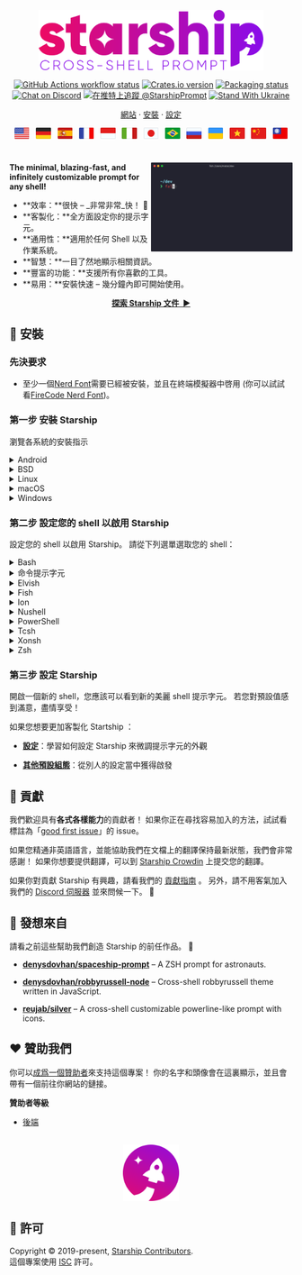 <p align="center">
  <img
    width="400"
    src="https://raw.githubusercontent.com/starship/starship/master/media/logo.png"
    alt="Starship – 跨 Shell 的提示字元"
 />
</p>

<p align="center">
  <a href="https://github.com/starship/starship/actions"
    ><img
      src="https://img.shields.io/github/actions/workflow/status/starship/starship/workflow.yml?branch=master&label=workflow&style=flat-square"
      alt="GitHub Actions workflow status"
 /></a>
  <a href="https://crates.io/crates/starship"
    ><img
      src="https://img.shields.io/crates/v/starship?style=flat-square"
      alt="Crates.io version"
 /></a>
  <a href="https://repology.org/project/starship/versions"
    ><img
      src="https://img.shields.io/repology/repositories/starship?label=in%20repositories&style=flat-square"
      alt="Packaging status" /></a
><br />
  <a href="https://discord.gg/starship"
    ><img
      src="https://img.shields.io/discord/567163873606500352?label=discord&logoColor=white&style=flat-square"
      alt="Chat on Discord"
 /></a>
  <a href="https://twitter.com/StarshipPrompt"
    ><img
      src="https://img.shields.io/badge/twitter-@StarshipPrompt-1DA1F3?style=flat-square"
      alt="在推特上追蹤 @StarshipPrompt"
 /></a>
  <a href="https://stand-with-ukraine.pp.ua"
    ><img
      src="https://raw.githubusercontent.com/vshymanskyy/StandWithUkraine/main/badges/StandWithUkraineFlat.svg"
      alt="Stand With Ukraine"
 /></a>
</p>

<p align="center">
  <a href="https://starship.rs">網站</a>
  ·
  <a href="#🚀-installation">安裝</a>
  ·
  <a href="https://starship.rs/config/">設定</a>
</p>

<p align="center">
  <a href="https://github.com/starship/starship/blob/master/README.md"
    ><img
      height="20"
      src="https://raw.githubusercontent.com/starship/starship/master/media/flag-us.png"
      alt="English"
 /></a>
  &nbsp;
  <a
    href="https://github.com/starship/starship/blob/master/docs/de-DE/guide/README.md"
    ><img
      height="20"
      src="https://raw.githubusercontent.com/starship/starship/master/media/flag-de.png"
      alt="Deutsch"
 /></a>
  &nbsp;
  <a
    href="https://github.com/starship/starship/blob/master/docs/es-ES/guide/README.md"
    ><img
      height="20"
      src="https://raw.githubusercontent.com/starship/starship/master/media/flag-es.png"
      alt="Español"
 /></a>
  &nbsp;
  <a
    href="https://github.com/starship/starship/blob/master/docs/fr-FR/guide/README.md"
    ><img
      height="20"
      src="https://raw.githubusercontent.com/starship/starship/master/media/flag-fr.png"
      alt="Français"
 /></a>
  &nbsp;
  <a
    href="https://github.com/starship/starship/blob/master/docs/id-ID/guide/README.md"
    ><img
      height="20"
      src="https://raw.githubusercontent.com/starship/starship/master/media/flag-id.png"
      alt="印尼文 (Bahasa)"
 /></a>
  &nbsp;
  <a
    href="https://github.com/starship/starship/blob/master/docs/it-IT/guide/README.md"
    ><img
      height="20"
      src="https://raw.githubusercontent.com/starship/starship/master/media/flag-it.png"
      alt="意大利語"
 /></a>
  &nbsp;
  <a
    href="https://github.com/starship/starship/blob/master/docs/ja-JP/guide/README.md"
    ><img
      height="20"
      src="https://raw.githubusercontent.com/starship/starship/master/media/flag-jp.png"
      alt="日本語"
 /></a>
  &nbsp;
  <a
    href="https://github.com/starship/starship/blob/master/docs/pt-BR/guide/README.md"
    ><img
      height="20"
      src="https://raw.githubusercontent.com/starship/starship/master/media/flag-br.png"
      alt="巴西葡萄牙語"
 /></a>
  &nbsp;
  <a
    href="https://github.com/starship/starship/blob/master/docs/ru-RU/guide/README.md"
    ><img
      height="20"
      src="https://raw.githubusercontent.com/starship/starship/master/media/flag-ru.png"
      alt="俄語"
 /></a>
  &nbsp;
  <a
    href="https://github.com/starship/starship/blob/master/docs/uk-UA/guide/README.md"
    ><img
      height="20"
      src="https://raw.githubusercontent.com/starship/starship/master/media/flag-ua.png"
      alt="烏克蘭語"
 /></a>
  &nbsp;
  <a
    href="https://github.com/starship/starship/blob/master/docs/vi-VN/guide/README.md"
    ><img
      height="20"
      src="https://raw.githubusercontent.com/starship/starship/master/media/flag-vn.png"
      alt="Tiếng Việt"
 /></a>
  &nbsp;
  <a
    href="https://github.com/starship/starship/blob/master/docs/zh-CN/guide/README.md"
    ><img
      height="20"
      src="https://raw.githubusercontent.com/starship/starship/master/media/flag-cn.png"
      alt="简体中文"
 /></a>
  &nbsp;
  <a
    href="https://github.com/starship/starship/blob/master/docs/zh-TW/guide/README.md"
    ><img
      height="20"
      src="https://raw.githubusercontent.com/starship/starship/master/media/flag-tw.png"
      alt="繁體中文"
 /></a>
</p>

<h1></h1>

<img
  src="https://raw.githubusercontent.com/starship/starship/master/media/demo.gif"
  alt="Starship with iTerm2 and the Snazzy theme"
  width="50%"
  align="right"
 />

**The minimal, blazing-fast, and infinitely customizable prompt for any shell!**

- **效率：**很快 – _非常非常_快！ 🚀
- **客製化：**全方面設定你的提示字元。
- **通用性：**適用於任何 Shell 以及作業系統。
- **智慧：**一目了然地顯示相關資訊。
- **豐富的功能：**支援所有你喜歡的工具。
- **易用：**安裝快速 – 幾分鐘內即可開始使用。

<p align="center">
<a href="https://starship.rs/config/"><strong>探索 Starship 文件&nbsp;&nbsp;▶</strong></a>
</p>

<a name="🚀-installation"></a>

## 🚀 安裝

### 先決要求

- 至少一個[Nerd Font](https://www.nerdfonts.com/)需要已經被安裝，並且在終端模擬器中啓用 (你可以試試看[FireCode Nerd Font](https://www.nerdfonts.com/font-downloads))。

### 第一步 安裝 Starship

瀏覽各系統的安裝指示

<details>
<summary>Android</summary>

Install Starship using any of the following package managers:

| Repository                                                                        | Instructions           |
| --------------------------------------------------------------------------------- | ---------------------- |
| [Termux](https://github.com/termux/termux-packages/tree/master/packages/starship) | `pkg install starship` |

</details>

<details>
<summary>BSD</summary>

Install Starship using any of the following package managers:

| Distribution | Repository                                               | Instructions                      |
| ------------ | -------------------------------------------------------- | --------------------------------- |
| **_Any_**    | **[crates.io](https://crates.io/crates/starship)**       | `cargo install starship --locked` |
| FreeBSD      | [FreshPorts](https://www.freshports.org/shells/starship) | `pkg install starship`            |
| NetBSD       | [pkgsrc](https://pkgsrc.se/shells/starship)              | `pkgin install starship`          |

</details>

<details>
<summary>Linux</summary>

Install the latest version for your system:

```sh
curl -sS https://starship.rs/install.sh | sh
```

Alternatively, install Starship using any of the following package managers:

| Distribution       | Repository                                                                                      | Instructions                                                                   |
| ------------------ | ----------------------------------------------------------------------------------------------- | ------------------------------------------------------------------------------ |
| **_Any_**          | **[crates.io](https://crates.io/crates/starship)**                                              | `cargo install starship --locked`                                              |
| _Any_              | [conda-forge](https://anaconda.org/conda-forge/starship)                                        | `conda install -c conda-forge starship`                                        |
| _Any_              | [Linuxbrew](https://formulae.brew.sh/formula/starship)                                          | `brew install starship`                                                        |
| Alpine Linux 3.13+ | [Alpine Linux Packages](https://pkgs.alpinelinux.org/packages?name=starship)                    | `apk add starship`                                                             |
| Arch Linux         | [Arch Linux Extra](https://archlinux.org/packages/extra/x86_64/starship)                        | `pacman -S starship`                                                           |
| CentOS 7+          | [Copr](https://copr.fedorainfracloud.org/coprs/atim/starship)                                   | `dnf copr enable atim/starship` <br /> `dnf install starship` |
| Gentoo             | [Gentoo Packages](https://packages.gentoo.org/packages/app-shells/starship)                     | `emerge app-shells/starship`                                                   |
| Manjaro            |                                                                                                 | `pacman -S starship`                                                           |
| NixOS              | [nixpkgs](https://github.com/NixOS/nixpkgs/blob/master/pkgs/tools/misc/starship/default.nix)    | `nix-env -iA nixpkgs.starship`                                                 |
| openSUSE           | [OSS](https://software.opensuse.org/package/starship)                                           | `zypper in starship`                                                           |
| Void Linux         | [Void Linux Packages](https://github.com/void-linux/void-packages/tree/master/srcpkgs/starship) | `xbps-install -S starship`                                                     |

</details>

<details>
<summary>macOS</summary>

Install the latest version for your system:

```sh
curl -sS https://starship.rs/install.sh | sh
```

Alternatively, install Starship using any of the following package managers:

| Repository                                               | Instructions                            |
| -------------------------------------------------------- | --------------------------------------- |
| **[crates.io](https://crates.io/crates/starship)**       | `cargo install starship --locked`       |
| [conda-forge](https://anaconda.org/conda-forge/starship) | `conda install -c conda-forge starship` |
| [Homebrew](https://formulae.brew.sh/formula/starship)    | `brew install starship`                 |
| [MacPorts](https://ports.macports.org/port/starship)     | `port install starship`                 |

</details>

<details>
<summary>Windows</summary>

Install the latest version for your system with the MSI-installers from the [releases section](https://github.com/starship/starship/releases/latest).

Install Starship using any of the following package managers:

| Repository                                                                                   | Instructions                            |
| -------------------------------------------------------------------------------------------- | --------------------------------------- |
| **[crates.io](https://crates.io/crates/starship)**                                           | `cargo install starship --locked`       |
| [Chocolatey](https://community.chocolatey.org/packages/starship)                             | `choco install starship`                |
| [conda-forge](https://anaconda.org/conda-forge/starship)                                     | `conda install -c conda-forge starship` |
| [Scoop](https://github.com/ScoopInstaller/Main/blob/master/bucket/starship.json)             | `scoop install starship`                |
| [winget](https://github.com/microsoft/winget-pkgs/tree/master/manifests/s/Starship/Starship) | `winget install --id Starship.Starship` |

</details>

### 第二步 設定您的 shell 以啟用 Starship

設定您的 shell 以啟用 Starship。 請從下列選單選取您的 shell：

<details>
<summary>Bash</summary>

將以下內容放到 `~/.bashrc` 的結尾：

```sh
eval "$(starship init bash)"
```

</details>

<details>
<summary>命令提示字元</summary>

您需要在 Cmd 中使用 [Clink](https://chrisant996.github.io/clink/clink.html) (v1.2.30+)。 在此路徑 `%LocalAppData%\clink\starship.lua` 建立一個檔案，並填入以下內容：

```lua
load(io.popen('starship init cmd'):read("*a"))()
```

</details>

<details>
<summary>Elvish</summary>

將以下內容放到 `~/.elvish/rc.elv` 的結尾：

```sh
eval (starship init elvish)
```

注意：只支援 Elvish v0.18+ 以上的版本

</details>

<details>
<summary>Fish</summary>

將以下內容放到 `~/.config/fish/config.fish` 的結尾：

```fish
starship init fish | source
```

</details>

<details>
<summary>Ion</summary>

將以下內容放到 `~/.config/ion/initrc` 的結尾：

```sh
eval $(starship init ion)
```

</details>

<details>
<summary>Nushell</summary>

Add the following to the end of your Nushell env file (find it by running `$nu.env-path` in Nushell):

```sh
mkdir ~/.cache/starship
starship init nu | save -f ~/.cache/starship/init.nu
```

And add the following to the end of your Nushell configuration (find it by running `$nu.config-path`):

```sh
use ~/.cache/starship/init.nu
```

Note: Only Nushell v0.78+ is supported

</details>

<details>
<summary>PowerShell</summary>

Add the following to the end of your PowerShell configuration (find it by running `$PROFILE`):

```powershell
Invoke-Expression (&starship init powershell)
```

</details>

<details>
<summary>Tcsh</summary>

將以下內容放到 `~/.tcshrc` 的結尾：

```sh
eval `starship init tcsh`
```

</details>

<details>
<summary>Xonsh</summary>

將以下內容加到 `~/.xonshrc` 的結尾：

```python
execx($(starship init xonsh))
```

</details>

<details>
<summary>Zsh</summary>

將以下內容放到 `~/.zshrc` 的結尾：

```sh
eval "$(starship init zsh)"
```

</details>

### 第三步 設定 Starship

開啟一個新的 shell，您應該可以看到新的美麗 shell 提示字元。 若您對預設值感到滿意，盡情享受！

如果您想要更加客製化 Startship ：

- **[設定](https://starship.rs/config/)**：學習如何設定 Starship 來微調提示字元的外觀

- **[其他預設組態](https://starship.rs/presets/)**：從別人的設定當中獲得啟發

## 🤝 貢獻

我們歡迎具有**各式各樣能力**的貢獻者！ 如果你正在尋找容易加入的方法，試試看標註為「[good first issue](https://github.com/starship/starship/labels/🌱%20good%20first%20issue)」的 issue。

如果您精通非英語語言，並能協助我們在文檔上的翻譯保持最新狀態，我們會非常感謝！ 如果你想要提供翻譯，可以到 [Starship Crowdin](https://translate.starship.rs/) 上提交您的翻譯。

如果你對貢獻 Starship 有興趣，請看我們的 [貢獻指南](https://github.com/starship/starship/blob/master/CONTRIBUTING.md) 。 另外，請不用客氣加入我們的 [Discord 伺服器](https://discord.gg/8Jzqu3T) 並來問候一下。 👋

## 💭 發想來自

請看之前這些幫助我們創造 Starship 的前任作品。 🙏

- **[denysdovhan/spaceship-prompt](https://github.com/denysdovhan/spaceship-prompt)** – A ZSH prompt for astronauts.

- **[denysdovhan/robbyrussell-node](https://github.com/denysdovhan/robbyrussell-node)** – Cross-shell robbyrussell theme written in JavaScript.

- **[reujab/silver](https://github.com/reujab/silver)** – A cross-shell customizable powerline-like prompt with icons.

## ❤️ 贊助我們

你可以[成爲一個贊助者](https://github.com/sponsors/starship)來支持這個專案！ 你的名字和頭像會在這裏顯示，並且會帶有一個前往你網站的鏈接。

**贊助者等級**

- [後端](https://appwrite.io/)

<p align="center">
    <br>
    <img width="100" src="https://raw.githubusercontent.com/starship/starship/master/media/icon.png" alt="Starship rocket icon">
</p>

## 📝 許可

Copyright © 2019-present, [Starship Contributors](https://github.com/starship/starship/graphs/contributors).<br /> 這個專案使用 [ISC](https://github.com/starship/starship/blob/master/LICENSE) 許可。
